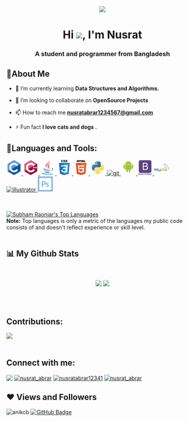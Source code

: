 <p align="center" >
<a href="#"><img width="46%" height="auto" src="https://photo-cdn2.icons8.com/5B-Vc8lqFHAU477wlwkuKGRGqcu2gQNP9pTm2diss-w/rs:fit:1606:1072/Z3M6Ly9tb29zZTIv/YXNzZXRzL3NhdGEv/b3JpZ2luYWwvODA0/L2ZiNGEwNTMwLWYz/MjUtNDQ0ZC1iMGY2/LWIyY2JkMzEyMjU1/Mi5qcGc.jpg" height="95px"/></a>
</p>
<h1 align="center">Hi <img src="https://raw.githubusercontent.com/MartinHeinz/MartinHeinz/master/wave.gif" width="30px">, I'm Nusrat</h1>
<h3 align="center">A student and programmer from Bangladesh</h3>

##  👩About Me


- 🌱 I’m currently learning **Data Structures and Algorithms.**

- 👯 I’m looking to collaborate on **OpenSource Projects**

  

- 📫 How to reach me **nusratabrar1234567@gmail.com**

- ⚡ Fun fact **I love cats and dogs .**
<h2 align="left">🚀Languages and Tools:</h2>
<p align="left"> <a href="https://www.cprogramming.com/" target="_blank"> <img src="https://raw.githubusercontent.com/devicons/devicon/master/icons/c/c-original.svg" alt="c" width="40" height="40"/> </a> <a href="https://www.w3schools.com/cpp/" target="_blank"> <img src="https://raw.githubusercontent.com/devicons/devicon/master/icons/cplusplus/cplusplus-original.svg" alt="cplusplus" width="40" height="40"/> </a><a href="https://www.java.com" target="_blank"> <img src="https://raw.githubusercontent.com/devicons/devicon/master/icons/java/java-original.svg" alt="java" width="40" height="40"/> </a> <a href="https://www.w3schools.com/css/" target="_blank"> <img src="https://raw.githubusercontent.com/devicons/devicon/master/icons/css3/css3-original-wordmark.svg" alt="css3" width="40" height="40"/> </a><a href="https://www.w3.org/html/" target="_blank"> <img src="https://raw.githubusercontent.com/devicons/devicon/master/icons/html5/html5-original-wordmark.svg" alt="html5" width="40" height="40"/> </a><a href="https://www.python.org" target="_blank"> <img src="https://raw.githubusercontent.com/devicons/devicon/master/icons/python/python-original.svg" alt="python" width="40" height="40"/> </a> <a href="https://git-scm.com/" target="_blank"> <img src="https://www.vectorlogo.zone/logos/git-scm/git-scm-icon.svg" alt="git" width="40" height="40"/> </a> <a href="https://developer.android.com" target="_blank"> <img src="https://raw.githubusercontent.com/devicons/devicon/master/icons/android/android-original-wordmark.svg" alt="android" width="40" height="40"/> </a> <a href="https://getbootstrap.com" target="_blank"> <img src="https://raw.githubusercontent.com/devicons/devicon/master/icons/bootstrap/bootstrap-plain-wordmark.svg" alt="bootstrap" width="40" height="40"/> </a>  <a href="https://www.mysql.com/" target="_blank"> <img src="https://raw.githubusercontent.com/devicons/devicon/master/icons/mysql/mysql-original-wordmark.svg" alt="mysql" width="40" height="40"/> </a> <a href="https://www.adobe.com/in/products/illustrator.html" target="_blank"> <img src="https://www.vectorlogo.zone/logos/adobe_illustrator/adobe_illustrator-icon.svg" alt="illustrator" width="40" height="40"/> </a>  <a href="https://www.photoshop.com/en" target="_blank"> <img src="https://raw.githubusercontent.com/devicons/devicon/master/icons/photoshop/photoshop-line.svg" alt="photoshop" width="40" height="40"/> </a>  </p>
 


<!-- [![React Badge](https://img.shields.io/badge/-React-61DBFB?style=for-the-badge&labelColor=black&logo=react&logoColor=61DBFB)](#)  [![Javascript Badge](https://img.shields.io/badge/-Javascript-F0DB4F?style=for-the-badge&labelColor=black&logo=javascript&logoColor=F0DB4F)](#) [![Typescript Badge](https://img.shields.io/badge/-Typescript-007acc?style=for-the-badge&labelColor=black&logo=typescript&logoColor=007acc)](#) [![Nodejs Badge](https://img.shields.io/badge/-Nodejs-3C873A?style=for-the-badge&labelColor=black&logo=node.js&logoColor=3C873A)](#) [![GraphQL Badge](https://img.shields.io/badge/-GraphQl-e535ab?style=for-the-badge&labelColor=black&logo=node.js&logoColor=e535ab)](#) -->
<br/>
<br/>
 <a href="https://github.com/SubhamRaoniar28/github-readme-stats"><img alt="Subham Raoniar's Top Languages" src="https://github-readme-stats.vercel.app/api/top-langs/?username=NusratAbrar&langs_count=8&count_private=true&layout=compact&theme=react&hide_border=true&bg_color=0D1117" /></a>
 <br/>
  <b>Note:</b> Top languages is only a metric of the languages my public code consists of and doesn't reflect experience or skill level.
<br/>
<br/>

## 📊 My Github Stats

  <br/>
 
<p align="center">
  <img width="48%" src="https://github-readme-stats.vercel.app/api?username=NusratAbrar&show_icons=true&theme=tokyonight" />
  <img width="48%" src="https://github-readme-streak-stats.herokuapp.com/?user=NusratAbrar&theme=tokyonight" />
 
    

</p>
<br/>
<br/>

   

<h2 align="left">Contributions: </h2>
<img src="https://activity-graph.herokuapp.com/graph?username=NusratAbrar&amp;theme=react-dark&amp;hide_border=true&amp;area=true" style="max-width:100%;">

<br/>
<br/>

## Connect with me:
<p align="left">

<a href = "https://www.linkedin.com/in/nusrat-abrar-3759b71aa/"><img  align="center" src="https://img.icons8.com/fluent/48/000000/linkedin.png"/></a>
<a href="https://www.codechef.com/users/nusrat_abrar" target="blank"><img align="center" src="https://cdn.jsdelivr.net/npm/simple-icons@3.1.0/icons/codechef.svg" alt="nusrat_abrar" height="30" width="40" /></a>
<a href="https://www.hackerrank.com/nusratabrar12341" target="blank"><img align="center" src="https://raw.githubusercontent.com/rahuldkjain/github-profile-readme-generator/master/src/images/icons/Social/hackerrank.svg" alt="nusratabrar12341" height="30" width="40" /></a>
<a href="https://codeforces.com/profile/nusrat_abrar" target="blank"><img align="center" src="https://cdn.jsdelivr.net/npm/simple-icons@3.0.1/icons/codeforces.svg" alt="nusrat_abrar" height="30" width="40" /></a>
</p>

## ❤ Views and Followers
<p align="left"> <img src="https://komarev.com/ghpvc/?username=NusratAbrar&label=Profile%20views&color=0e75b6&style=flat" alt="anikcb" />
<a href="https://github.com/NusratAbrar?tab=followers"><img src="https://img.shields.io/github/followers/NusratAbrar?label=Followers&style=social" alt="GitHub Badge"></a>

 </p>
